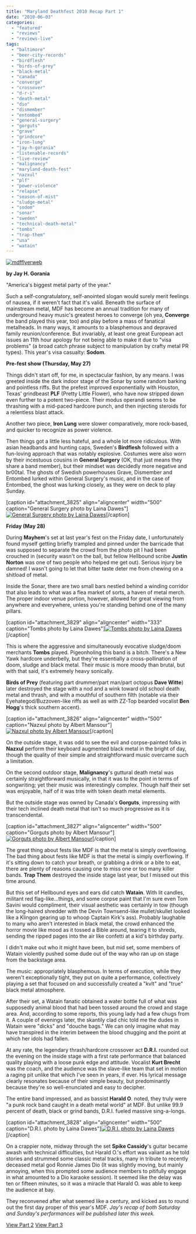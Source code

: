 ```yaml
---
title: "Maryland Deathfest 2010 Recap Part 1"
date: "2010-06-03"
categories: 
  - "featured"
  - "reviews"
  - "reviews-live"
tags: 
  - "baltimore"
  - "beer-city-records"
  - "birdflesh"
  - "birds-of-prey"
  - "black-metal"
  - "canada"
  - "converge"
  - "crossover"
  - "d-r-i"
  - "death-metal"
  - "dio"
  - "dismember"
  - "entombed"
  - "general-surgery"
  - "gorguts"
  - "grave"
  - "grindcore"
  - "iron-lung"
  - "jay-h-gorania"
  - "listenable-records"
  - "live-review"
  - "malignancy"
  - "maryland-death-fest"
  - "nazxul"
  - "plf"
  - "power-violence"
  - "relapse"
  - "season-of-mist"
  - "sludge-metal"
  - "sodom"
  - "sonar"
  - "sweden"
  - "technical-death-metal"
  - "tombs"
  - "trap-them"
  - "usa"
  - "watain"
---
```


[![mdfflyerweb](http://www.hellbound.ca/wp-content/uploads/2010/06/mdfflyerweb-194x300.jpg "mdfflyerweb")](http://www.hellbound.ca/wp-content/uploads/2010/06/mdfflyerweb.jpg)

**by Jay H. Gorania**

"America's biggest metal party of the year."

Such a self-congratulatory, self-anointed slogan would surely merit feelings of nausea, if it weren't fact that it's valid. Beneath the surface of mainstream metal, MDF has become an annual tradition for many of underground heavy music's greatest heroes to converge (oh yea, **Converge** the band played this year, too) and play before a mass of fanatical metalheads. In many ways, it amounts to a blasphemous and depraved family reunion/conference. But invariably, at least one great European act issues an 11th hour apology for not being able to make it due to "visa problems" (a broad catch phrase subject to manipulation by crafty metal PR types). This year's visa casualty: **Sodom**.

**Pre-fest show (Thursday, May 27)**

Things didn't start off, for me, in spectacular fashion, by any means. I was greeted inside the dark indoor stage of the Sonar by some random barking and pointless riffs. But the prefest improved exponentially with Houston, Texas' grindbeast **PLF** (Pretty Little Flower), who have now stripped down even further to a potent two-piece. Their modus operandi seems to be thrashing with a mid-paced hardcore punch, and then injecting steroids for a relentless blast attack.

Another two piece, **Iron Lung** were slower comparatively, more rock-based, and quicker to recognize as power violence.

Then things got a little less hateful, and a whole lot more ridiculous. With asian headbands and hunting caps, Sweden's **Birdflesh** followed with a fun-loving approach that was notably explosive. Costumes were also worn by their incestuous cousins in **General Surgery** (OK, that just means they share a band member), but their mindset was decidedly more negative and br00tal. The ghosts of Swedish powerhouses Grave, Dismember and Entombed lurked within General Surgery's music, and in the case of Entombed, the ghost was lurking closely, as they were on deck to play Sunday.

\[caption id="attachment\_3825" align="aligncenter" width="500" caption="General Surgery photo by Laina Dawes"\][![General Surgery photo by Laina Dawes](http://www.hellbound.ca/wp-content/uploads/2010/06/4663137278_a1585a1a0d.jpg "4663137278_a1585a1a0d")](http://www.hellbound.ca/wp-content/uploads/2010/06/4663137278_a1585a1a0d.jpg)\[/caption\]

**Friday (May 28)**

During **Mayhem**'s set at last year's fest on the Friday date, I unfortunately found myself getting briefly trampled and pinned under the barricade that was supposed to separate the crowd from the photo pit I had been crouched in (security wasn't on the ball, but fellow Hellbound scribe **Justin Norton** was one of two people who helped me get out). Serious injury be damned! I wasn't going to let that bitter taste deter me from chewing on a shitload of metal.

Inside the Sonar, there are two small bars nestled behind a winding corridor that also leads to what was a flea market of sorts, a haven of metal merch. The proper indoor venue portion, however, allowed for great viewing from anywhere and everywhere, unless you're standing behind one of the many pillars.

\[caption id="attachment\_3829" align="aligncenter" width="333" caption="Tombs photo by Laina Dawes"\][![Tombs photo by Laina Dawes](http://www.hellbound.ca/wp-content/uploads/2010/06/4663132366_a48c48a7e5.jpg "4663132366_a48c48a7e5")](http://www.hellbound.ca/wp-content/uploads/2010/06/4663132366_a48c48a7e5.jpg)\[/caption\]

This is where the aggressive and simultaneously evocative sludge/doom merchants **Tombs** played. Pigeonholing this band is a bitch. There's a New Yawk hardcore underbelly, but they're essentially a cross-pollination of doom, sludge and black metal. Their music is more moody than brutal, but with that said, it's extremely heavy sonically.

**Birds of Prey** (featuring part drummer/part man/part octopus **Dave Witte**) later destroyed the stage with a nod and a wink toward old school death metal and thrash, and with a mouthful of southern filth (notable via their Eyehategod/Buzzoven-like riffs as well as with ZZ-Top bearded vocalist **Ben Hogg**'s thick southern accent).

\[caption id="attachment\_3826" align="aligncenter" width="500" caption="Nazxul photo by Albert Mansour"\][![Nazxul photo by Albert Mansour](http://www.hellbound.ca/wp-content/uploads/2010/06/Nazxul-01a.jpg "Nazxul 01a")](http://www.hellbound.ca/wp-content/uploads/2010/06/Nazxul-01a.jpg)\[/caption\]

On the outside stage, it was odd to see the evil and corpse-painted folks in **Nazxul** perform their keyboard augmented black metal in the bright of day, though the quality of their simple and straightforward music overcame such a limitation.

On the second outdoor stage, **Malignancy**'s guttural death metal was certainly straightforward musically, in that it was to the point in terms of songwriting; yet their music was interestingly complex. Though half their set was enjoyable, half of it was trite with token death metal elements.

But the outside stage was owned by Canada's **Gorguts**, impressing with their tech inclined death metal that isn't so much progressive as it is transcendental.

\[caption id="attachment\_3827" align="aligncenter" width="500" caption="Gorguts photo by Albert Mansour"\][![Gorguts photo by Albert Mansour](http://www.hellbound.ca/wp-content/uploads/2010/06/Gorguts-01a.jpg "Gorguts 01a")](http://www.hellbound.ca/wp-content/uploads/2010/06/Gorguts-01a.jpg)\[/caption\]

The great thing about fests like MDF is that the metal is simply overflowing. The bad thing about fests like MDF is that the metal is simply overflowing. If it's sitting down to catch your breath, or grabbing a drink or a bite to eat, there are plenty of reasons causing one to miss one or too many killer bands. **Trap Them** destroyed the inside stage last year, but I missed out this time around.

But this set of Hellbound eyes and ears did catch **Watain**. With lit candles, militant red flag-like...things, and some corpse paint that I'm sure even Tom Savini would compliment, their visual aesthetic was certainly in tow (though the long-haired shredder with the Devin Townsend-like mullet/skullet looked like a Klingon gearing up to whoop Captain Kirk's ass). Probably laughable to many who aren't interested in black metal, the crowd enhanced the horror movie like mood as it tossed a Bible around, tearing it to shreds, sending the ripped pages into the air like confetti at a kid's birthday party.

I didn't make out who it might have been, but mid set, some members of Watain violently pushed some dude out of the way who ran up on stage from the backstage area.

The music: appropriately blasphemous. In terms of execution, while they weren't exceptionally tight, they put on quite a performance, collectively playing a set that focused on and successfully created a "kvlt" and "true" black metal atmosphere.

After their set, a Watain fanatic obtained a water bottle full of what was supposedly animal blood that had been tossed around the crowd and stage area. And, according to some reports, this young lady had a few chugs from it. A couple of evenings later, the skantily clad chic told me the dudes in Watain were "dicks" and "douche bags." We can only imagine what may have transpired in the interim between the blood chugging and the point at which her idols had fallen.

At any rate, the legendary thrash/hardcore crossover act **D.R.I.** rounded out the evening on the inside stage with a first rate performance that balanced quality playing with a loose punk edge and attitude. Vocalist **Kurt Brecht** was the coach, and the audience was the slave-like team that set in motion a raging pit unlike that which I've seen in years, if ever. His lyrical message clearly resonates because of their simple beauty, but predominantly because they're so well-enunciated and easy to decipher.

The entire band impressed, and as bassist **Harald O**. noted, they truly were "a punk rock band caught in a death metal world" at MDF. But unlike 99.9 percent of death, black or grind bands, D.R.I. fueled massive sing-a-longs.

\[caption id="attachment\_3828" align="aligncenter" width="500" caption="D.R.I. photo by Laina Dawes"\][![D.R.I. photo by Laina Dawes](http://www.hellbound.ca/wp-content/uploads/2010/06/4662514471_05a8ae08d5.jpg "4662514471_05a8ae08d5")](http://www.hellbound.ca/wp-content/uploads/2010/06/4662514471_05a8ae08d5.jpg)\[/caption\]

On a crappier note, midway through the set **Spike Cassidy**'s guitar became awash with technical difficulties, but Harald O.'s effort was valiant as he told stories and strummed some classic metal tracks, many in tribute to recently deceased metal god Ronnie James Dio (It was slightly moving, but mainly annoying, when this prompted some audience members to pitifully engage in what amounted to a Dio karaoke session). It seemed like the delay was ten or fifteen minutes, so it was a miracle that Harald O. was able to keep the audience at bay.

They reconvened after what seemed like a century, and kicked ass to round out the first day proper of this year's MDF. _Jay's recap of both Saturday and Sunday's performances will be published later this week._

[View Part 2](http://www.hellbound.ca/2010/06/maryland-deathfest-2010-recap-part-2/ "View Part 2") [View Part 3](http://www.hellbound.ca/2010/06/maryland-deathfest-2010-part-3/ "View Part 3")
